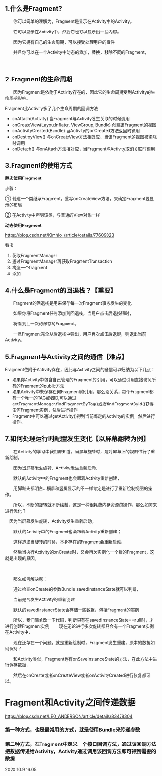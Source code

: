 ## 1.什么是Fragment?

　　你可以简单的理解为，Fragment是显示在Activity中的Activity。

　　它可以显示在Activity中，然后它也可以显示出一些内容。

　　因为它拥有自己的生命周期，可以接受处理用户的事件

　　并且你可以在一个Activity中动态的添加，替换，移除不同的Fragment，

　　

## 2.Fragment的生命周期

　　因为Fragment是依附于Activity存在的，因此它的生命周期受到Activity的生命周期影响。

Fragment比Activity多了几个生命周期的回调方法

- onAttach(Activity) 当Fragment与Activity发生关联的时候调用
- onCreateView(LayoutInflater, ViewGroup, Bundle) 创建该Fragment的视图
- onActivityCreated(Bundle) 当Activity的onCreated方法返回时调用
- onDestroyView() 与onCreateView方法相对应，当该Fragment的视图被移除时调用
- onDetach() 与onAttach方法相对应，当Fragment与Activity取消关联时调用

## 3.Fragment的使用方式

**静态使用Fragment**

步骤：

① 创建一个类继承Fragment，重写onCreateView方法，来确定Fragment要显示的布局

② 在Activity中声明该类，与普通的View对象一样

**动态使用Fragment**

https://blog.csdn.net/Kimhlo_/article/details/77609023

看书

1. 获取FragmentManager
2. 通过FragmentManager再获取FragmentTransaction
3. 构造一个fragment
4. 添加



## 4.什么是Fragment的回退栈？【重要】

　　Fragment的回退栈是用来保存每一次Fragment事务发生的变化 

　　如果你将Fragment任务添加到回退栈，当用户点击后退按钮时，

　　将看到上一次的保存的Fragment。 

　　一旦Fragment完全从后退栈中弹出，用户再次点击后退键，则退出当前Activity。



## 5.Fragment与Activity之间的通信【难点】

Fragment依附于Activity存在，因此与Activity之间的通信可以归纳为以下几点：

 

-  如果你Activity中包含自己管理的Fragment的引用，可以通过引用直接访问所有的Fragment的public方法
-  如果Activity中未保存任何Fragment的引用，那么没关系，每个Fragment都有一个唯一的TAG或者ID,可以通过getFragmentManager.findFragmentByTag()或者findFragmentById()获得任何Fragment实例，然后进行操作
-  Fragment中可以通过getActivity()得到当前绑定的Activity的实例，然后进行操作。

## 7.如何处理运行时配置发生变化【以屏幕翻转为例】

　　在Activity的学习中我们都知道，当屏幕旋转时，是对屏幕上的视图进行了重新绘制。　　

　　因为当屏幕发生旋转，Activity发生重新启动，

　　默认的Activity中的Fragment也会跟着Activity重新创建，

　　用脚趾头都明白...横屏和竖屏显示的不一样肯定是进行了重新绘制视图的操作。

　　所以，不断的旋转就不断绘制，这是一种很耗费内存资源的操作，那么如何来进行优化？

 　因为当屏幕发生旋转，Activity发生重新启动，

　　默认的Activity中的Fragment也会跟着Activity重新创建；　　

　　这样造成当旋转的时候，本身存在的Fragment会重新启动，

　　然后当执行Activity的onCreate时，又会再次实例化一个新的Fragment，这就是出现的原因。

 

　　

　　那么如何解决呢：

　　通过检查onCreate的参数Bundle savedInstanceState就可以判断，

　　当前是否发生Activity的重新创建

　　默认的savedInstanceState会存储一些数据，包括Fragment的实例

　　所以，我们简单改一下代码，判断只有在savedInstanceState==null时，才进行创建Fragment实例
　　现在无论进行多次旋转都只会有一个Fragment实例在Activity中，

　　现在还存在一个问题，就是重新绘制时，Fragment发生重建，原本的数据如何保持？

　　和Activity类似，Fragment也有onSaveInstanceState的方法，在此方法中进行保存数据，

　　然后在onCreate或者onCreateView或者onActivityCreated进行恢复都可以。





# Fragment和Activity之间传递数据

https://blog.csdn.net/LEO_ANDERSON/article/details/83478304

### 第一种方式，也是最常用的方式，就是使用Bundle来传递参数

### 第二种方式，在Fragment中定义一个接口回调方法，通过该回调方法把数据传递给Activity，Activity通过调用该回调方法即可得到需要的数据

2020 10.9  16.05
